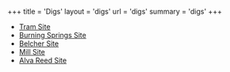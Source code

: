 +++
title = 'Digs'
layout = 'digs'
url = 'digs'
summary = 'digs'
+++

- [Tram Site](tram-site.md)
- [Burning Springs Site](tram-site.md)
- [Belcher Site](belcher-site.md)
- [Mill Site](mill-site.md)
- [Alva Reed Site](alva-reed-site.md)